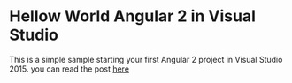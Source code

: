 # Hellow World Angular 2 in Visual Studio
This is a simple sample starting your first Angular 2 project in Visual Studio 2015. you can read the post [here](https://olepetterdahlmann.com/2016/08/10/mongodb-driver-events/)
